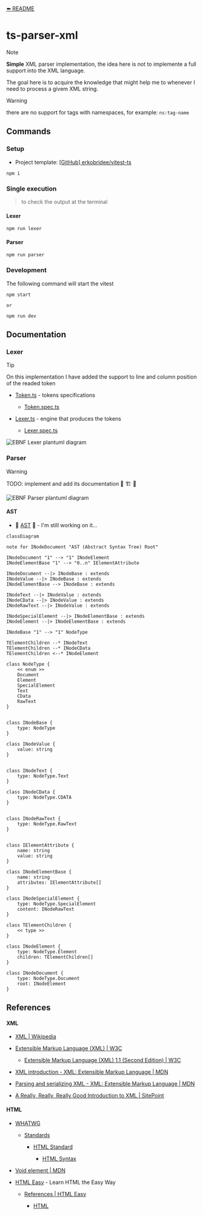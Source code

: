 [⬅️ README](../../README.md)

# ts-parser-xml

> [!NOTE]
>
> **Simple** XML parser implementation, the idea here is not to implemente a full support into the XML language.
>
> The goal here is to acquire the knowledge that might help me to whenever I need to process a givem XML string.

> [!WARNING]
>
> there are no support for tags with namespaces, for example: `ns:tag-name`

## Commands

### Setup

- Project template: [[GitHub] erkobridee/vitest-ts](https://github.com/erkobridee/vitest-ts)

```
npm i
```

### Single execution

> to check the output at the terminal

#### Lexer

```
npm run lexer
```

#### Parser

```
npm run parser
```

### Development

The following command will start the vitest

```
npm start

or

npm run dev
```

## Documentation

### Lexer

> [!TIP]
>
> On this implementation I have added the support to line and column position of the readed token

- [Token.ts](src/lexer/Token.ts) - tokens specifications

  - [Token.spec.ts](src/lexer/__tests__/Token.spec.ts)

- [Lexer.ts](src/lexer/Lexer.ts) - engine that produces the tokens

  - [Lexer.spec.ts](src/lexer/__tests__/Lexer.spec.ts)

![EBNF Lexer plantuml diagram](assets/images/lexer.png)

### Parser

> [!WARNING]
>
> TODO: implement and add its documentation 🚨 🏗️ 🚧

![EBNF Parser plantuml diagram](assets/images/parser.png)

#### AST

- 🚧 [AST](src/parser/AST.ts) 🚧 - I'm still working on it...

```mermaid
classDiagram

note for INodeDocument "AST (Abstract Syntax Tree) Root"

INodeDocument "1" --> "1" INodeElement
INodeElementBase "1" --> "0..n" IElementAttribute

INodeDocument --|> INodeBase : extends
INodeValue --|> INodeBase : extends
INodeElementBase --> INodeBase : extends

INodeText --|> INodeValue : extends
INodeCData --|> INodeValue : extends
INodeRawText --|> INodeValue : extends

INodeSpecialElement --|> INodeElementBase : extends
INodeElement --|> INodeElementBase : extends

INodeBase "1" --> "1" NodeType

TElementChildren --* INodeText
TElementChildren --* INodeCData
TElementChildren <--* INodeElement

class NodeType {
    << enum >>
    Document
    Element
    SpecialElement
    Text
    CData
    RawText
}


class INodeBase {
    type: NodeType
}

class INodeValue {
    value: string
}


class INodeText {
    type: NodeType.Text
}

class INodeCData {
    type: NodeType.CDATA
}


class INodeRawText {
    type: NodeType.RawText
}


class IElementAttribute {
    name: string
    value: string
}

class INodeElementBase {
    name: string
    attributes: IElementAttribute[]
}

class INodeSpecialElement {
    type: NodeType.SpecialElement
    content: INodeRawText
}

class TElementChildren {
    << type >>
}

class INodeElement {
    type: NodeType.Element
    children: TElementChildren[]
}

class INodeDocument {
    type: NodeType.Document
    root: INodeElement
}

```

## References

#### XML

- [XML | Wikipedia](https://en.wikipedia.org/wiki/XML)

- [Extensible Markup Language (XML) | W3C](https://www.w3.org/XML/)

  - [Extensible Markup Language (XML) 1.1 (Second Edition) | W3C](https://www.w3.org/TR/2006/REC-xml11-20060816/)

- [XML introduction - XML: Extensible Markup Language | MDN](https://developer.mozilla.org/en-US/docs/Web/XML/XML_introduction)

- [Parsing and serializing XML - XML: Extensible Markup Language | MDN](https://developer.mozilla.org/en-US/docs/Web/XML/Parsing_and_serializing_XML)

- [A Really, Really, Really Good Introduction to XML | SitePoint](https://www.sitepoint.com/really-good-introduction-xml/)

#### HTML

- [WHATWG](https://whatwg.org/)

  - [Standards](https://spec.whatwg.org/)

    - [HTML Standard](https://html.spec.whatwg.org/)

      - [HTML Syntax](https://html.spec.whatwg.org/multipage/syntax.html)

- [Void element | MDN](https://developer.mozilla.org/en-US/docs/Glossary/Void_element)

- [HTML Easy](https://www.html-easy.com/) - Learn HTML the Easy Way

  - [References | HTML Easy](https://www.html-easy.com/references/)

    - [HTML <style> Tag: Usage, Attributes, and Examples | HTML Easy](https://www.html-easy.com/references/html-style-tag/)

### ANTLR v4 Grammar

- [[GitHub] antlr/grammars-v4](https://github.com/antlr/grammars-v4) - Grammars written for ANTLR v4; expectation that the grammars are free of actions.

  - [xml](https://github.com/antlr/grammars-v4/tree/master/xml) - [lexer](https://github.com/antlr/grammars-v4/blob/master/xml/XMLLexer.g4) | [parser](https://github.com/antlr/grammars-v4/blob/master/xml/XMLParser.g4)

### EBNF

- [EBNF for XML 1.0 | Jelks' Home Page](https://www.jelks.nu/XML/xmlebnf.html)

- [XML 1.0 EBNF | Liquid Technologies - XML Glossary](https://www.liquid-technologies.com/Reference/Glossary/XML_EBNF1.0.html)

- [XML 1.1 EBNF | Liquid Technologies - XML Glossary](https://www.liquid-technologies.com/Reference/Glossary/XML_EBNF1.1.html)

### Implementations

- [[GitHub] pladaria/xml-lexer](https://github.com/pladaria/xml-lexer) - Javascript XML Lexer

- [[GitHub] holloway/xml-zero.js](https://github.com/holloway/xml-zero.js) - Friendly and forgiving HTML5/XML5 parser that supports React JSX, and uses zero-copy techniques

  - [packages/xml-zero-lexer](https://github.com/holloway/xml-zero.js/tree/master/packages/xml-zero-lexer) -Friendly and forgiving HTML5/XML5/React-JSX lexer/parser with lots of tests. Memory-efficient and Web Worker compatible.

- [[GitHub] FullStackPlayer/ts-xml-parser](https://github.com/FullStackPlayer/ts-xml-parser) - A better xml parser written in pure typescript and works well with deno.

- [[GitHub] NaturalIntelligence/fast-xml-parser](https://github.com/NaturalIntelligence/fast-xml-parser) - Validate XML, Parse XML and Build XML rapidly without C/C++ based libraries and no callback.

- [[GitHub] kornelski/xml-rs](https://github.com/kornelski/xml-rs) - An XML library in Rust ( [lexer](https://github.com/kornelski/xml-rs/blob/main/src/reader/lexer.rs) )

### Utils

- [Unicode Explorer](https://unicode-explorer.com/)

  - [Unicode blocks | Unicode Explorer](https://unicode-explorer.com/blocks)

- [UnicodePlus](https://unicodeplus.com/)

  - [Unicode Blocks | UnicodePlus](https://unicodeplus.com/block)

#### RegExp

- [Regex Vis](https://regex-vis.com/)

- [Regular Expressions 101](https://regex101.com/)

- [Regular expressions | javascript.info](https://javascript.info/regular-expressions)

- [Regular Expressions > JavaScript | MDN](https://developer.mozilla.org/en-US/docs/Web/JavaScript/Guide/Regular_expressions)

  - [Character classes > Regular Expressions > JavaScript | MDN](https://developer.mozilla.org/en-US/docs/Web/JavaScript/Guide/Regular_expressions/Character_classes)

##### Unicode

- [Regexp - Unicode: flag "u" and class \p{...} | javascript.info](https://javascript.info/regexp-unicode)

- [Unicode | Understanding JavaScript RegExp](https://learnbyexample.github.io/learn_js_regexp/unicode.html)
